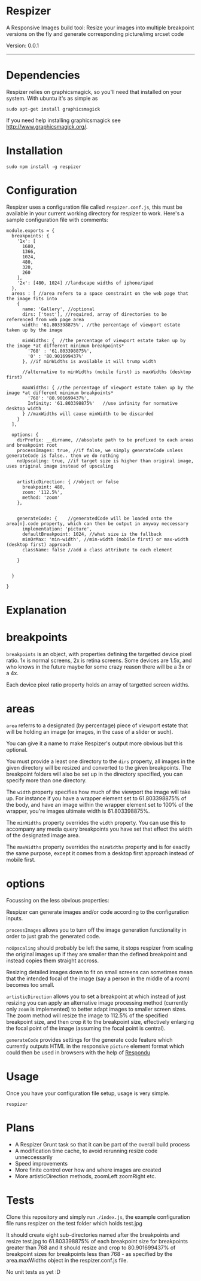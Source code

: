 Respizer
========

A Responsive Images build tool: Resize your images into multiple breakpoint versions on the fly and generate corresponding picture/img srcset code

Version: 0.0.1

-----

Dependencies
===
Respizer relies on graphicsmagick, so you'll need that installed on your system. 
With ubuntu it's as simple as 
```
sudo apt-get install graphicsmagick
```

If you need help installing graphicsmagick see http://www.graphicsmagick.org/. 


Installation
===

```
sudo npm install -g respizer
```

Configuration
===
Respizer uses a configuration file called `respizer.conf.js`, this must be available in your
current working directory for respizer to work. 
Here's a sample configuration file with comments:

```
module.exports = {
  breakpoints: {
    '1x': [
      1680,
      1366,
      1024,
      480,
      320,
      260
    ],
    '2x': [480, 1024] //landscape widths of iphone/ipad          
  },
  areas : [ //area refers to a space constraint on the web page that the image fits into
    {
      name: 'Gallery', //optional
      dirs: ['test'], //required, array of directories to be referenced from web page area
      width: '61.803398875%', //the percentage of viewport estate taken up by the image 
      
      minWidths: {  //the percentage of viewport estate taken up by the image *at different minimum breakpoints*
        '768' : '61.803398875%',
        '0' : '80.901699437%'
      }, //if minWidths is available it will trump width
      
      //alternative to minWidths (mobile first) is maxWidths (desktop first)
      
      maxWidths: { //the percentage of viewport estate taken up by the image *at different minimum breakpoints*
        '768': '80.901699437%',      
        Infinity: '61.803398875%'   //use infinity for normative desktop width        
      } //maxWidths will cause minWidth to be discarded
    }
  ],

  options: {
    dirPrefix: __dirname, //absolute path to be prefixed to each areas and breakpoint root    
    processImages: true, //if false, we simply generateCode unless generateCode is false.. then we do nothing
    noUpscaling: true, //if target size is higher than original image, uses original image instead of upscaling

    
    artisticDirection: { //object or false
      breakpoint: 480,
      zoom: '112.5%',
      method: 'zoom'                                   
    },

    
    generateCode: {    //generatedCode will be loaded onto the area[n].code property, which can then be output in anyway neccessary    
      implementation: 'picture',
      defaultBreakpoint: 1024, //what size is the fallback
      minOrMax: 'min-width', //min-width (mobile first) or max-width (desktop first) approach
      className: false //add a class attribute to each element      
      
    }

    
  }
  
}

```
Explanation
===

breakpoints
====
`breakpoints` is an object, with properties defining the targetted device pixel ratio.
1x is normal screens, 2x is retina screens. Some devices are 1.5x, and who knows in
the future maybe for some crazy reason there will be a 3x or a 4x. 

Each device pixel ratio property holds an array of targetted screen widths. 

areas
====
`area` referrs to a designated (by percentage) piece of viewport estate that will be holding
an image (or images, in the case of a slider or such). 

You can give it a name to make Respizer's output more obvious but this optional. 

You must provide a least one directory to the `dirs` property, all images in the given
directory will be resized and converted to the given breakpoints. The breakpoint folders
will also be set up in the directory specified, you can specify more than one directory.

The `width` property specifies how much of the viewport the image will take up. For instance
if you have a wrapper element set to 61.803398875% of the body, and have an image within the 
wrapper element set to 100% of the wrapper, you're images ultimate width is 61.803398875%. 

The `minWidths` property overrides the `width` property. You can use this to accompany any 
media query breakpoints you have set that effect the width of the designated image area.

The `maxWidths` property overrides the `minWidths` property and is for exactly the same purpose, 
except it comes from a desktop first approach instead of mobile first. 

options
====
Focussing on the less obvious properties:

Respizer can generate images and/or code according to the configuration inputs. 

`processImages` allows you to turn off the image generation functionality in order to just
grab the generated code. 

`noUpscaling` should probably be left the same, it stops respizer from scaling the original 
images up if they are smaller than the defined breakpoint and instead copies them straight accross. 


Resizing detailed images down to fit on small screens can sometimes mean that the intended
focal of the image (say a person in the middle of a room) becomes too small. 

`artisticDirection` allows you to set a breakpoint at which instead of just resizing
you can apply an alternative image processing method (currently only `zoom` is implemented)
to better adapt images to smaller screen sizes. The zoom method will resize the image
to 112.5% of the specified breakpoint size, and then crop it to the breakpoint size, effectively
enlarging the focal point of the image (assuming the focal point is central).

 
`generateCode` provides settings for the generate code feature which currently outputs
HTML in the responsive `picture` element format which could then be used in browsers
with the help of [Respondu](https://github.com/davidmarkclements/Respondu)


Usage
===

Once you have your configuration file setup, usage is very simple. 

```
respizer
```


Plans
===
  * A Respizer Grunt task so that it can be part of the overall build process
  * A modification time cache, to avoid rerunning resize code unneccessarily
  * Speed improvements
  * More finite control over how and where images are created
  * More artisticDirection methods, zoomLeft zoomRight etc. 


Tests
===
  Clone this repository and simply run .`/index.js`, 
  the example configuration file runs respizer on the test folder which holds test.jpg
  
  It should create eight sub-directories named after the breakpoints and resize test.jpg
  to 61.803398875% of each breakpoint size for breakpoints greater than 768 and it should
  resize and crop to 80.901699437% of breakpoint sizes for breakpoints less than 768 - as 
  specified by the area.maxWidths object in the respizer.conf.js file. 
  
  No unit tests as yet :D



